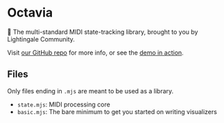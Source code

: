 # Octavia
🎻 The multi-standard MIDI state-tracking library, brought to you by Lightingale Community.

Visit [our GitHub repo](https://github.com/ltgcgo/octavia/) for more info, or see the [demo in action](https://ltgcgo.github.io/octavia/test/).

## Files
Only files ending in `.mjs` are meant to be used as a library.

* `state.mjs`: MIDI processing core
* `basic.mjs`: The bare minimum to get you started on writing visualizers